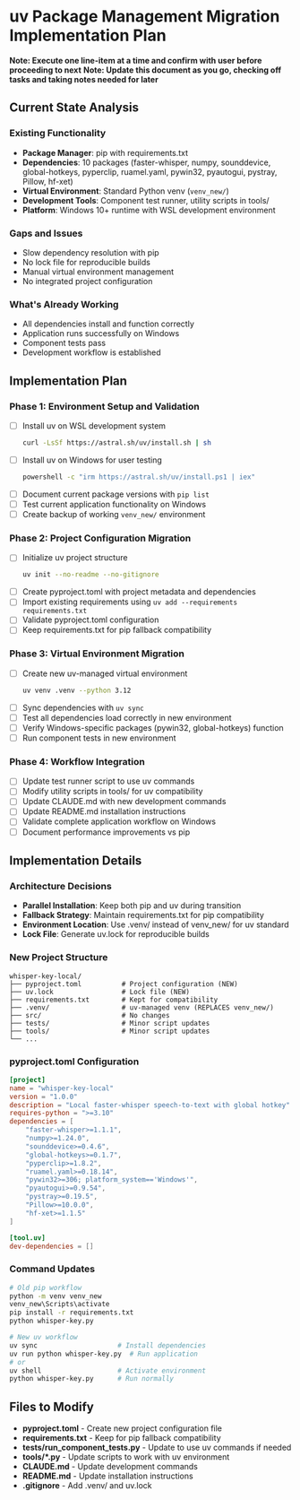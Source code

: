 # uv Package Management Migration Implementation Plan

**Note: Execute one line-item at a time and confirm with user before proceeding to next**
**Note: Update this document as you go, checking off tasks and taking notes needed for later**

## Current State Analysis

### Existing Functionality
- **Package Manager**: pip with requirements.txt
- **Dependencies**: 10 packages (faster-whisper, numpy, sounddevice, global-hotkeys, pyperclip, ruamel.yaml, pywin32, pyautogui, pystray, Pillow, hf-xet)
- **Virtual Environment**: Standard Python venv (`venv_new/`)
- **Development Tools**: Component test runner, utility scripts in tools/
- **Platform**: Windows 10+ runtime with WSL development environment

### Gaps and Issues
- Slow dependency resolution with pip
- No lock file for reproducible builds
- Manual virtual environment management
- No integrated project configuration

### What's Already Working
- All dependencies install and function correctly
- Application runs successfully on Windows
- Component tests pass
- Development workflow is established

## Implementation Plan

### Phase 1: Environment Setup and Validation
- [ ] Install uv on WSL development system
  ```bash
  curl -LsSf https://astral.sh/uv/install.sh | sh
  ```
- [ ] Install uv on Windows for user testing
  ```bash
  powershell -c "irm https://astral.sh/uv/install.ps1 | iex"
  ```
- [ ] Document current package versions with `pip list`
- [ ] Test current application functionality on Windows
- [ ] Create backup of working `venv_new/` environment

### Phase 2: Project Configuration Migration
- [ ] Initialize uv project structure
  ```bash
  uv init --no-readme --no-gitignore
  ```
- [ ] Create pyproject.toml with project metadata and dependencies
- [ ] Import existing requirements using `uv add --requirements requirements.txt`
- [ ] Validate pyproject.toml configuration
- [ ] Keep requirements.txt for pip fallback compatibility

### Phase 3: Virtual Environment Migration
- [ ] Create new uv-managed virtual environment
  ```bash
  uv venv .venv --python 3.12
  ```
- [ ] Sync dependencies with `uv sync`
- [ ] Test all dependencies load correctly in new environment
- [ ] Verify Windows-specific packages (pywin32, global-hotkeys) function
- [ ] Run component tests in new environment

### Phase 4: Workflow Integration
- [ ] Update test runner script to use uv commands
- [ ] Modify utility scripts in tools/ for uv compatibility
- [ ] Update CLAUDE.md with new development commands
- [ ] Update README.md installation instructions
- [ ] Validate complete application workflow on Windows
- [ ] Document performance improvements vs pip

## Implementation Details

### Architecture Decisions
- **Parallel Installation**: Keep both pip and uv during transition
- **Fallback Strategy**: Maintain requirements.txt for pip compatibility
- **Environment Location**: Use .venv/ instead of venv_new/ for uv standard
- **Lock File**: Generate uv.lock for reproducible builds

### New Project Structure
```
whisper-key-local/
├── pyproject.toml          # Project configuration (NEW)
├── uv.lock                 # Lock file (NEW)
├── requirements.txt        # Kept for compatibility
├── .venv/                  # uv-managed venv (REPLACES venv_new/)
├── src/                    # No changes
├── tests/                  # Minor script updates
├── tools/                  # Minor script updates
└── ...
```

### pyproject.toml Configuration
```toml
[project]
name = "whisper-key-local"
version = "1.0.0"
description = "Local faster-whisper speech-to-text with global hotkey"
requires-python = ">=3.10"
dependencies = [
    "faster-whisper>=1.1.1",
    "numpy>=1.24.0",
    "sounddevice>=0.4.6",
    "global-hotkeys>=0.1.7",
    "pyperclip>=1.8.2",
    "ruamel.yaml>=0.18.14",
    "pywin32>=306; platform_system=='Windows'",
    "pyautogui>=0.9.54",
    "pystray>=0.19.5",
    "Pillow>=10.0.0",
    "hf-xet>=1.1.5"
]

[tool.uv]
dev-dependencies = []
```

### Command Updates
```bash
# Old pip workflow
python -m venv venv_new
venv_new\Scripts\activate
pip install -r requirements.txt
python whisper-key.py

# New uv workflow
uv sync                    # Install dependencies
uv run python whisper-key.py  # Run application
# or
uv shell                   # Activate environment
python whisper-key.py      # Run normally
```

## Files to Modify

- **pyproject.toml** - Create new project configuration file
- **requirements.txt** - Keep for pip fallback compatibility
- **tests/run_component_tests.py** - Update to use uv commands if needed
- **tools/*.py** - Update scripts to work with uv environment
- **CLAUDE.md** - Update development commands
- **README.md** - Update installation instructions
- **.gitignore** - Add .venv/ and uv.lock

